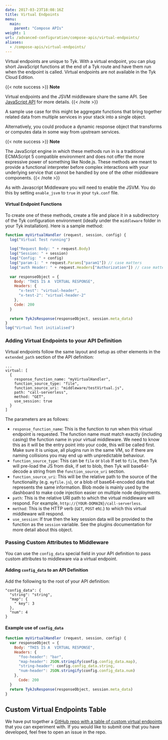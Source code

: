 ```yaml
---
date: 2017-03-23T18:08:16Z
title: Virtual Endpoints
menu:
  main:
    parent: "Compose APIs"
weight: 1 
url: /advanced-configuration/compose-apis/virtual-endpoints/
aliases:
  - /compose-apis/virtual-endpoints/
---
```


Virtual endpoints are unique to Tyk. With a virtual endpoint, you can plug short JavaScript functions at the end of a Tyk route and have them run when the endpoint is called. Virtual endpoints are not available in the Tyk Cloud Edition.

{{< note success >}}
**Note**  

Virtual endpoints and the JSVM middleware share the same API. See [JavaScript API](/docs/plugins/supported-languages/javascript-middleware/javascript-api/) for more details.
{{< /note >}}

A sample use case for this might be aggregate functions that bring together related data from multiple services in your stack into a single object.

Alternatively, you could produce a dynamic response object that transforms or computes data in some way from upstream services.

{{< note success >}}
**Note**  

The JavaScript engine in which these methods run in is a traditional ECMAScript 5 compatible environment and does not offer the more expressive power of something like Node.js. These methods are meant to provide a functional interpreter before complex interactions with your underlying service that cannot be handled by one of the other middleware components.
{{< /note >}}

As with Javascript Middleware you will need to enable the JSVM. You do this by setting `enable_jsvm` to `true` in your `tyk.conf` file.

#### Virtual Endpoint Functions

To create one of these methods, create a file and place it in a subdirectory of the Tyk configuration environment (ideally under the `middleware` folder in your Tyk installation). Here is a sample method:

```javascript
function myVirtualHandler (request, session, config) {
  log("Virtual Test running")
  
  log("Request Body: " + request.Body)
  log("Session: " + session)
  log("Config: " + config)
  log("param-1: " + request.Params["param1"]) // case matters
  log("auth Header: " + request.Headers["Authorization"]) // case matters
  
  var responseObject = {
    Body: "THIS IS A  VIRTUAL RESPONSE",
    Headers: {
      "x-test": "virtual-header",
      "x-test-2": "virtual-header-2"
    },
    Code: 200
  }
  
  return TykJsResponse(responseObject, session.meta_data)   
}
log("Virtual Test initialised")
```



### Adding Virtual Endpoints to your API Definition

Virtual endpoints follow the same layout and setup as other elements in the `extended_path` section of the API definition:

```{.json}
...
virtual: [
  {
    response_function_name: "myVirtualHandler",
    function_source_type: "file",
    function_source_uri: "middleware/testVirtual.js",
    path: "call-serverless",
    method: "GET",
    use_session: true
  }
]
```

The parameters are as follows:

*   `response_function_name`: This is the function to run when this virtual endpoint is requested. The function name must match exactly (including casing) the function name in your virtual middleware. We need to know this as it will be the entry point into your code, this will be called first. Make sure it is unique, all plugins run in the same VM, so if there are naming collisions you may end up with unpredictable behaviour.
*   `function_source_type`: This can be `file` or `blob` If set to `file`, then Tyk will pre-load the JS from disk, if set to blob, then Tyk will base64-decode a string from the `function_source_uri` section.
*   `function_source_uri`: This will be the relative path to the source of the functionality (e.g. `myfile.js`), or a blob of base64-encoded data that represents the same information. Blob mode is mainly used by the dashboard to make code injection easier on multiple node deployments.
*   `path`: This is the relative URI path to which the virtual middleware will respond. For example, `http://{YOUR-DOMAIN}/call-serverless`.
*   `method`: This is the HTTP verb (`GET`, `POST` etc.) to which this virtual middleware will respond.
*   `use_session`: If true then the key session data will be provided to the function as the `session` variable. See the plugins documentation for more detail about this object.

### Passing Custom Attributes to Middleware

You can use the `config_data` special field in your API definition to pass custom attributes to middleware via a virtual endpoint.

#### Adding `config_data` to an API Definition

Add the following to the root of your API definition:

```{.json}
"config_data": {
  "string": "string",
  "map": {
    " key": 3
  },
  "num": 4
}
```

#### Example use of `config_data`

```javascript
function myVirtualHandler (request, session, config) {      
  var responseObject = {
    Body: "THIS IS A  VIRTUAL RESPONSE",
    Headers: {
      "foo-header": "bar",
      "map-header": JSON.stringify(config.config_data.map),
      "string-header": config.config_data.string,
      "num-header": JSON.stringify(config.config_data.num)
    },
      Code: 200
  }
  return TykJsResponse(responseObject, session.meta_data)
}
```
## Custom Virtual Endpoints Table

We have put together a [GitHub repo with a table of custom virtual endpoints](https://github.com/TykTechnologies/custom-plugins#virtual-endpoints) that you can experiment with. If you would like to submit one that you have developed, feel free to open an issue in the repo.